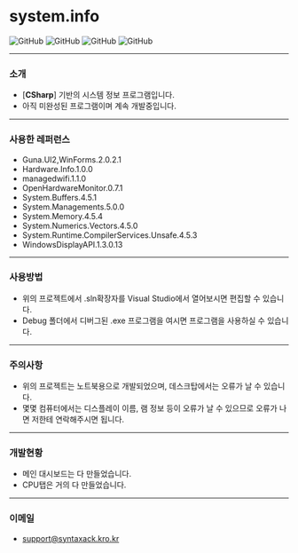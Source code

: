 # system.info
![GitHub](https://img.shields.io/badge/developer-hexahedron74-blue)
![GitHub](https://img.shields.io/github/license/hexahedron74/CSharp-system.info-laptop-only)
![GitHub](https://img.shields.io/github/languages/top/hexahedron74/CSharp-system.info-laptop-only)
![GitHub](https://img.shields.io/github/languages/code-size/hexahedron74/CSharp-system.info-laptop-only)

---
### 소개
* [**CSharp**] 기반의 시스템 정보 프로그램입니다.
* 아직 미완성된 프로그램이며 계속 개발중입니다.

---
### 사용한 레퍼런스
* Guna.UI2,WinForms.2.0.2.1
* Hardware.Info.1.0.0
* managedwifi.1.1.0
* OpenHardwareMonitor.0.7.1
* System.Buffers.4.5.1
* System.Managements.5.0.0
* System.Memory.4.5.4
* System.Numerics.Vectors.4.5.0
* System.Runtime.CompilerServices.Unsafe.4.5.3
* WindowsDisplayAPI.1.3.0.13

---
### 사용방법
* 위의 프로젝트에서 .sln확장자를 Visual Studio에서 열어보시면 편집할 수 있습니다.
* Debug 폴더에서 디버그된 .exe 프로그램을 여시면 프로그램을 사용하실 수 있습니다.

---
### 주의사항
* 위의 프로젝트는 노트북용으로 개발되었으며, 데스크탑에서는 오류가 날 수 있습니다.
* 몇몇 컴퓨터에서는 디스플레이 이름, 램 정보 등이 오류가 날 수 있으므로 오류가 나면
저한테 연락해주시면 됩니다.

---
### 개발현황
* 메인 대시보드는 다 만들었습니다.
* CPU탭은 거의 다 만들었습니다.

---
### 이메일
* support@syntaxack.kro.kr
